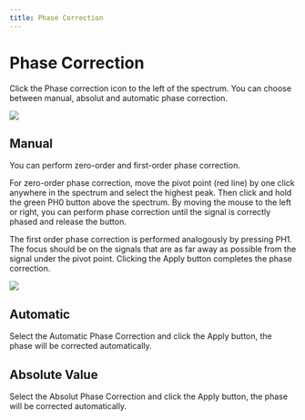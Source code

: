 ```yaml
---
title: Phase Correction
---
```


# Phase Correction

Click the Phase correction icon to the left of the spectrum. You can choose between manual, absolut and automatic phase correction.

![](./Phase_correction1.png)

## Manual

You can perform zero-order and first-order phase correction.

For zero-order phase correction, move the pivot point (red line) by one click anywhere in the spectrum and select the highest peak. Then click and hold the green PH0 button above the spectrum. By moving the mouse to the left or right, you can perform phase correction until the signal is correctly phased and release the button.

The first order phase correction is performed analogously by pressing PH1. The focus should be on the signals that are as far away as possible from the signal under the pivot point. Clicking the Apply button completes the phase correction.

![](./phase_correction.gif)

## Automatic

Select the Automatic Phase Correction and click the Apply button, the phase will be corrected automatically.

## Absolute Value

Select the Absolut Phase Correction and click the Apply button, the phase will be corrected automatically.
